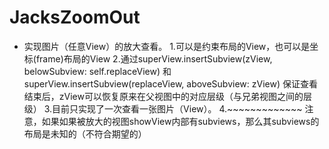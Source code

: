 # JacksZoomOut


* 实现图片（任意View）的放大查看。
1.可以是约束布局的View，也可以是坐标(frame)布局的View
2.通过superView.insertSubview(zView, belowSubview: self.replaceView) 和 superView.insertSubview(replaceView, aboveSubview: zView)
保证查看结束后，zView可以恢复原来在父视图中的对应层级（与兄弟视图之间的层级）
3.目前只实现了一次查看一张图片（View）。
4.~~~~~~~~~~~~~
注意，如果如果被放大的视图showView内部有subviews，那么其subviews的布局是未知的（不符合期望的）
~~~~~~~~~~~~~~~

